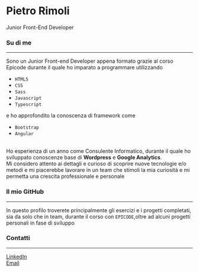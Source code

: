 <h1>Pietro Rimoli</h1>
<p>Junior Front-End Developer</p>


<h3> Su di me </h3>
<hr>
<p>Sono un Junior Front-end Developer appena formato grazie al corso Epicode durante il quale ho imparato a programmare utilizzando <ul><li><code>HTML5</code></li> <li><code>CSS</code></li><li><code>Sass</code></li> <li><code>Javascript</code></li> <li><code>Typescript</code></li></ul> e ho approfondito la conoscenza di framework come <ul><li><code>Bootstrap</code></li> <li><code>Angular</code></li></ul> <br> Ho esperienza di un anno come Consulente Informatico, durante il quale ho sviluppato conoscenze base di <strong>Wordpress</strong> e <strong>Google Analytics</strong>. <br> Mi considero attento ai dettagli e curioso di scoprire nuove tecnologie e/o metodi e mi piacerebbe lavorare in un team che stimoli la mia curiosità e mi permetta una crescita professionale e personale</p>


<h3> Il mio GitHub </h3>
<hr>
<p>In questo profilo troverete principalmente gli esercizi e i progetti completati, sia da solo che in team, durante il corso con <code>EPICODE</code>,oltre ad alcuni progetti personali in fase di sviluppo </p>


<h3> Contatti </h3>
<hr>
 <a href="https://www.linkedin.com/in/pietro-rimoli-982b0459/">LinkedIn</a> <br> <a href="mailto:pietro.rimoli89@gmail.com">Email</a>


